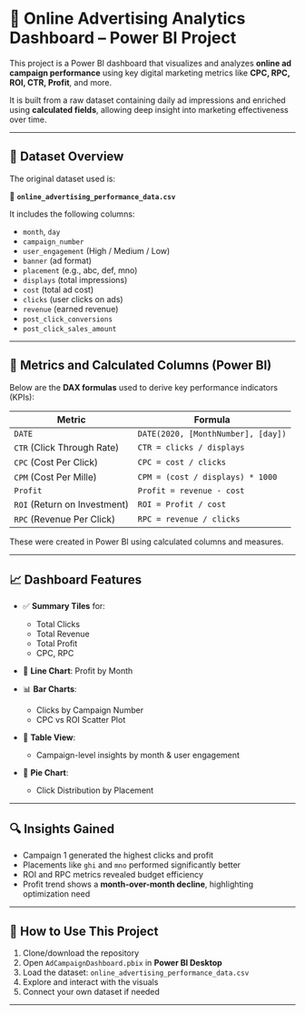 # 🧠 Online Advertising Analytics Dashboard – Power BI Project

This project is a Power BI dashboard that visualizes and analyzes **online ad campaign performance** using key digital marketing metrics like **CPC, RPC, ROI, CTR, Profit**, and more.

It is built from a raw dataset containing daily ad impressions and enriched using **calculated fields**, allowing deep insight into marketing effectiveness over time.


---

## 📁 Dataset Overview

The original dataset used is:

📄 **`online_advertising_performance_data.csv`**

It includes the following columns:

- `month`, `day`
- `campaign_number`
- `user_engagement` (High / Medium / Low)
- `banner` (ad format)
- `placement` (e.g., abc, def, mno)
- `displays` (total impressions)
- `cost` (total ad cost)
- `clicks` (user clicks on ads)
- `revenue` (earned revenue)
- `post_click_conversions`
- `post_click_sales_amount`

---

## 🧮 Metrics and Calculated Columns (Power BI)

Below are the **DAX formulas** used to derive key performance indicators (KPIs):

| Metric | Formula |
|--------|---------|
| `DATE` | `DATE(2020, [MonthNumber], [day])` |
| `CTR` (Click Through Rate) | `CTR = clicks / displays` |
| `CPC` (Cost Per Click) | `CPC = cost / clicks` |
| `CPM` (Cost Per Mille) | `CPM = (cost / displays) * 1000` |
| `Profit` | `Profit = revenue - cost` |
| `ROI` (Return on Investment) | `ROI = Profit / cost` |
| `RPC` (Revenue Per Click) | `RPC = revenue / clicks` |

These were created in Power BI using calculated columns and measures.

---

## 📈 Dashboard Features

- ✅ **Summary Tiles** for:
  - Total Clicks
  - Total Revenue
  - Total Profit
  - CPC, RPC

- 📅 **Line Chart**: Profit by Month

- 📊 **Bar Charts**:
  - Clicks by Campaign Number
  - CPC vs ROI Scatter Plot

- 🧾 **Table View**:
  - Campaign-level insights by month & user engagement

- 🍕 **Pie Chart**:
  - Click Distribution by Placement

---

## 🔍 Insights Gained

- Campaign 1 generated the highest clicks and profit
- Placements like `ghi` and `mno` performed significantly better
- ROI and RPC metrics revealed budget efficiency
- Profit trend shows a **month-over-month decline**, highlighting optimization need

---

## 🚀 How to Use This Project

1. Clone/download the repository
2. Open `AdCampaignDashboard.pbix` in **Power BI Desktop**
3. Load the dataset: `online_advertising_performance_data.csv`
4. Explore and interact with the visuals
5. Connect your own dataset if needed

---



